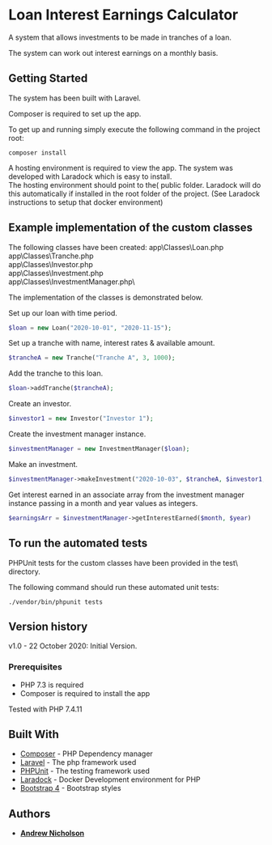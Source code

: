 # Loan Interest Earnings Calculator

A system that allows investments to be made in tranches of a loan.

The system can work out interest earnings on a monthly basis. 

## Getting Started
The system has been built with Laravel.

Composer is required to set up the app.

To get up and running simply execute the following command in the project root:
```console
composer install
```
A hosting environment is required to view the app. The system was developed with Laradock which is easy to install.\
The hosting environment should point to the( public folder. Laradock will do this automatically if installed in the root folder of the project.
(See Laradock instructions to setup that docker environment)

## Example implementation of the custom classes
The following classes have been created:
app\Classes\Loan.php\
app\Classes\Tranche.php\
app\Classes\Investor.php\
app\Classes\Investment.php\
app\Classes\InvestmentManager.php\

The implementation of the classes is demonstrated below.

Set up our loan with time period.
```php
$loan = new Loan("2020-10-01", "2020-11-15");
```

Set up a tranche with name, interest rates & available amount.
```php
$trancheA = new Tranche("Tranche A", 3, 1000);
```

Add the tranche to this loan.
```php
$loan->addTranche($trancheA);
```

Create an investor.
```php
$investor1 = new Investor("Investor 1");
```

Create the investment manager instance.
```php
$investmentManager = new InvestmentManager($loan);
```

Make an investment.
```php
$investmentManager->makeInvestment("2020-10-03", $trancheA, $investor1, 1000);
```

Get interest earned in an associate array from the investment manager instance passing in a month and year values as integers.
```php
$earningsArr = $investmentManager->getInterestEarned($month, $year)
```
##	To run the automated tests
PHPUnit tests for the custom classes have been provided in the test\ directory.

The following command should run these automated unit tests:
```console
./vendor/bin/phpunit tests
```

## Version history
v1.0 - 22 October 2020: Initial Version. 


### Prerequisites
- PHP 7.3 is required 
- Composer is required to install the app

Tested with PHP 7.4.11

## Built With

* [Composer](https://getcomposer.org/) - PHP Dependency manager
* [Laravel](https://laravel.com/) - The php framework used
* [PHPUnit](https://phpunit.de/) - The testing framework used
* [Laradock](https://laradock.io/) - Docker Development environment for PHP
* [Bootstrap 4](https://getbootstrap.com/docs/4.0/getting-started/introduction/) - Bootstrap styles

## Authors

* **[Andrew Nicholson](https://github.com/agdnicholson)**